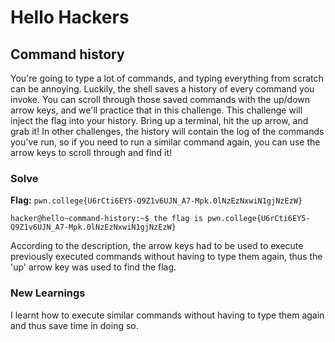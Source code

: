 # Hello Hackers
## Command history
You're going to type a lot of commands, and typing everything from scratch can be annoying. Luckily, the shell saves a history of every command you invoke.
You can scroll through those saved commands with the up/down arrow keys, and we'll practice that in this challenge. This challenge will inject the flag into your history. 
Bring up a terminal, hit the up arrow, and grab it! In other challenges, the history will contain the log of the commands you've run, so if you need to run a similar 
command again, you can use the arrow keys to scroll through and find it!

### Solve
**Flag:**  `pwn.college{U6rCti6EY5-Q9Z1v6UJN_A7-Mpk.0lNzEzNxwiN1gjNzEzW}`
```
hacker@hello~command-history:~$ the flag is pwn.college{U6rCti6EY5-Q9Z1v6UJN_A7-Mpk.0lNzEzNxwiN1gjNzEzW}
```
According to the description, the arrow keys had to be used to execute previously executed commands without having to type them again,  thus the 'up' arrow key was used to find the flag.

### New Learnings
I learnt how to execute similar commands without having to type them again and thus save time in doing so.
